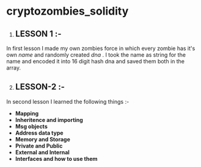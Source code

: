 # cryptozombies_solidity

1. ## LESSON 1 :-
 In first lesson I made my own zombies force in which every zombie has it's own *name* and randomly created *dna* . I took the name as string for the   name and encoded it into 16 digit hash dna and saved them both in the array.

2. ## LESSON-2 :- 
In second lesson I learned the following things :-
   - **Mapping**
   - **Inheritence and importing**
   - **Msg objects**
   - **Address data type**
   - **Memory and Storage**
   - **Private and Public**
   - **External and Internal**
   - **Interfaces and how to use them**
